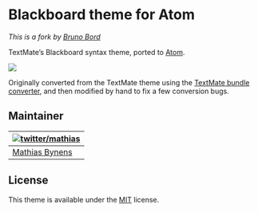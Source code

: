 # Blackboard theme for Atom

*This is a fork by [Bruno Bord](https://github.com/brunobord/)*

TextMate’s Blackboard syntax theme, ported to [Atom](https://atom.io/).

![](http://i.imgur.com/wdAIowr.png)

Originally converted from the TextMate theme using the [TextMate bundle converter](https://atom.io/docs/latest/converting-a-text-mate-theme), and then modified by hand to fix a few conversion bugs.

## Maintainer

| [![twitter/mathias](https://gravatar.com/avatar/24e08a9ea84deb17ae121074d0f17125?s=70)](https://twitter.com/mathias "Follow @mathias on Twitter") |
|---|
| [Mathias Bynens](http://mathiasbynens.be/) |

## License

This theme is available under the [MIT](http://mths.be/mit) license.
